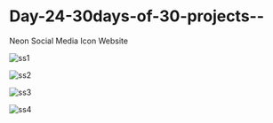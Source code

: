 # Day-24-30days-of-30-projects--

Neon Social Media Icon Website 

![ss1](https://github.com/user-attachments/assets/4273cd6b-577f-4724-bfb6-039005abc3a8)

![ss2](https://github.com/user-attachments/assets/b95236be-b691-4651-92d4-37018241cbb9)

![ss3](https://github.com/user-attachments/assets/ed2a5d1e-0db4-4e2c-ab12-54c2d27ca840)

![ss4](https://github.com/user-attachments/assets/d3b35eec-59d4-46a2-a2ff-37b6500a62aa)

